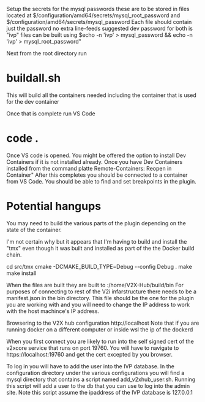 Setup the secrets for the mysql passwords these are to be stored in files located at
$/configuration/amd64/secrets/mysql_root_password
and
$/configuration/amd64/secrets/mysql_password
Each file should contain just the password no extra line-feeds suggested dev password for both is "ivp"
files can be built using
$echo -n 'ivp' > mysql_password && echo -n 'ivp' > mysql_root_password"

Next from the root directory run
# buildall.sh
This will build all the containers needed including the container that is used for the dev container

Once that is complete
run VS Code
# code .
Once VS code is opened. You might be offered the option to install Dev Containers if it is not installed already.
Once you have Dev Containers installed from the command platte Remote-Containers: Reopen in Container"
After this completes you should be connected to a container from VS Code. You should be able to find and set
breakpoints in the plugin.

# Potential hangups
You may need to build the various parts of the plugin depending on the state of the container.

I'm not certain why but it appears that I'm having to build and install the "tmx" even though it was built
and installed as part of the the Docker build chain.

cd src/tmx
cmake -DCMAKE_BUILD_TYPE=Debug --config Debug .
make
make install

When the files are built they are built to :/home/V2X-Hub/build/bin
For purposes of connecting to rest of the V2i infarstructure there needs to be a manifest.json in the bin directory.
This file should be the one for the plugin you are working with and you will need to change the IP address to work
with the host machince's IP address.


Browsering to the V2X hub configuration
http://localhost
Note that if you are running docker on a different computer or inside wsl the ip of the dockerd

When you first connect you are likely to run into the self signed cert of the v2xcore service that runs on port 19760.
You will have to navigate to https://localhost:19760 and get the cert excepted by you browser.

To log in you will have to add the user into the IVP database. In the configuration directory under the various configurations
you will find a mysql directory that contains a script named add_v2xhub_user.sh. Running this script will add a user to the
db that you can use to log into the admin site.
Note this script assume the ipaddress of the IVP database is 127.0.0.1